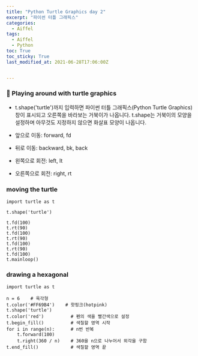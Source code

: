```yaml
---
title: "Python Turtle Graphics day 2"
excerpt: "파이썬 터틀 그래픽스"
categories:
  - Aiffel
tags:
  - Aiffel
  - Python
toc: True
toc_sticky: True
last_modified_at: 2021-06-28T17:06:00Z


---
```




### 👋 Playing around with turtle graphics

- t.shape('turtle')까지 입력하면 파이썬 터틀 그래픽스(Python Turtle Graphics) 창이 표시되고 오른쪽을 바라보는 거북이가 나옵니다. t.shape는 거북이의 모양을 설정하며 아무것도 지정하지 않으면 화살표 모양이 나옵니다.

- 앞으로 이동: forward, fd
- 뒤로 이동: backward, bk, back
- 왼쪽으로 회전: left, lt
- 오른쪽으로 회전: right, rt


### moving the turtle

```
import turtle as t
 
t.shape('turtle')
 
t.fd(100)
t.rt(90)
t.fd(100)
t.rt(90)
t.fd(100)
t.rt(90)
t.fd(100)
t.mainloop()
```

### drawing a hexagonal

```
import turtle as t
 
n = 6    # 육각형
t.color('#FF69B4')    # 핫핑크(hotpink)
t.shape('turtle')
t.color('red')          # 펜의 색을 빨간색으로 설정
t.begin_fill()          # 색칠할 영역 시작
for i in range(n):      # n번 반복
    t.forward(100)
    t.right(360 / n)    # 360을 n으로 나누어서 외각을 구함
t.end_fill()            # 색칠할 영역 끝
```


